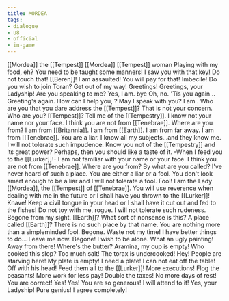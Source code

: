 ```yaml
---
title: MORDEA
tags:
- dialogue
- u8
- official
- in-game
---
```


[[Mordea]] the [[Tempest]] 
[[Mordea]]
[[Tempest]] 
woman 
Playing with my food, eh? 
You need to be taught some manners! 
I saw you with that key! 
Do not touch that! 
[[Beren]]! I am assaulted! 
You will pay for that! 
Imbecile! Do you wish to join Toran? Get out of my way! 
Greetings! 
Greetings, your Ladyship! 
Are you speaking to me? 
Yes, I am. 
bye 
Oh, no. 'Tis you again... 
Greeting's again. 
How can I help you, 
?
May I speak with you? 
I am 
.
Who are you that you dare address the [[Tempest]]? 
That is not your concern. 
Who are you? 
[[Tempest]]? 
Tell me of the [[Tempestry]]. 
I know not your name nor your face. I think you are not from [[Tenebrae]]. Where are you from? 
I am from [[Britannia]]. 
I am from [[Earth]]. 
I am from far away. 
I am from [[Tenebrae]]. 
You are a liar. I know all my subjects...and they know me. I will not tolerate such impudence. 
Know you not of the [[Tempestry]] and its great power? Perhaps, then you should like a taste of it. -When I feed you to the [[Lurker]]!- 
I am not familiar with your name or your face. I think you are not from [[Tenebrae]]. Where are you from? 
By what are you called? 
I've never heard of such a place. You are either a liar or a fool. You don't look smart enough to be a liar and I will not tolerate a fool. 
Fool! I am the Lady [[Mordea]], the [[Tempest]] of [[Tenebrae]]. You will use reverence when dealing with me in the future or I shall have you thrown to the [[Lurker]]! 
Knave! Keep a civil tongue in your head or I shall have it cut out and fed to the fishes! 
Do not toy with me, rogue. I will not tolerate such rudeness. Begone from my sight. 
[[Earth]]? What sort of nonsense is this? A place called [[Earth]]? There is no such place by that name. You are nothing more than a simpleminded fool. Begone. 
Waste not my time! 
I have better things to do... 
Leave me now. 
Begone! I wish to be alone. 
What an ugly painting! 
Away from there! 
Where's the butter? 
Aramina, my cup is empty! 
Who cooked this slop? 
Too much salt! 
The torax is undercooked! 
Hey! People are starving here! 
My plate is empty! 
I need a plate! 
I can not eat off the table! 
Off with his head! 
Feed them all to the [[Lurker]]! 
More executions! 
Flog the peasants! 
More work for less pay! 
Double the taxes! 
No more days of rest! 
You are correct! 
Yes! Yes! 
You are so generous! 
I will attend to it! 
Yes, your Ladyship! 
Pure genius! 
I agree completely! 